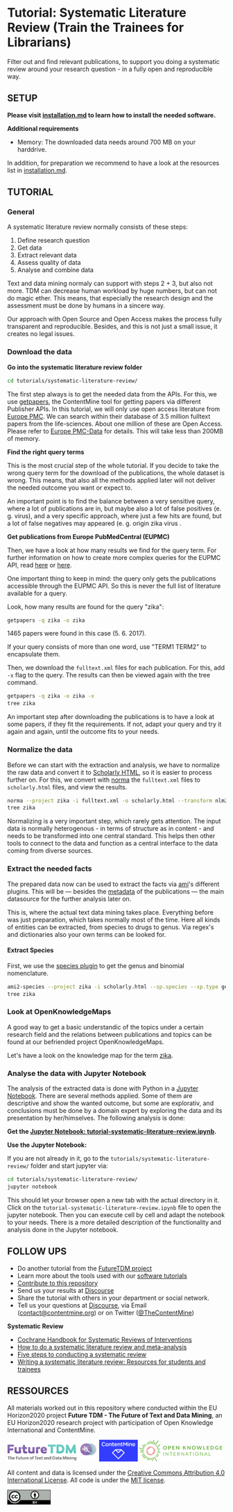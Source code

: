 # Tutorial: Systematic Literature Review (Train the Trainees for Librarians)

Filter out and find relevant publications, to support you doing a systematic review around your research question - in a fully open and reproducible way.

## SETUP

**Please visit [installation.md](../../installation.md) to learn how to install the needed software.**

**Additional requirements**

- Memory: The downloaded data needs around 700 MB on your harddrive.

In addition, for preparation we recommend to have a look at the resources list in [installation.md](../../installation.md). 

## TUTORIAL

### General

A systematic literature review normally consists of these steps:
1. Define research question
2. Get data
3. Extract relevant data
4. Assess quality of data
5. Analyse and combine data

Text and data mining normaly can support with steps 2 + 3, but also not more. TDM can decrease human workload by huge numbers, but can not do magic ether. This means, that especially the research design and the assessment must be done by humans in a sincere way.

Our approach with Open Source and Open Access makes the process fully transparent and reproducible. Besides, and this is not just a small issue, it creates no legal issues. 

### Download the data

**Go into the systematic literature review folder**

```bash
cd tutorials/systematic-literature-review/
```

The first step always is to get the needed data from the APIs. For this, we use [getpapers](https://github.com/ContentMine/workshop-resources/tree/master/software-tutorials/cproject), the ContentMine tool for getting papers via different Publisher APIs. In this tutorial, we will only use open access literature from [Europe PMC](http://europepmc.org/). We can search within their database of 3.5 million fulltext papers from the life-sciences. About one million of these are Open Access. Please refer to [Europe PMC-Data](http://europepmc.org/FtpSite) for details. This will take less than 200MB of memory.

**Find the right query terms**

This is the most crucial step of the whole tutorial. If you decide to take the wrong query term for the download of the publications, the whole dataset is wrong. This means, that also all the methods applied later will not deliver the needed outcome you want or expect to.

An important point is to find the balance between a very sensitive query, where a lot of publications are in, but maybe also a lot of false positives (e. g. virus), and a very specific approach, where just a few hits are found, but a lot of false negatives may appeared (e. g. origin zika virus .

**Get publications from Europe PubMedCentral (EUPMC)**

Then, we have a look at how many results we find for the query term. For further information on how to create more complex queries for the EUPMC API, read [here](https://github.com/ContentMine/getpapers/wiki/europepmc-query-format) or [here](https://github.com/ContentMine/workshop-resources/tree/master/software-tutorials/getpapers#complex-queries-for-europepmc).

One important thing to keep in mind: the query only gets the publications accessible through the EUPMC API. So this is never the full list of literature available for a query.

Look, how many results are found for the query "zika":
```bash
getpapers -q zika -o zika
```
1465 papers were found in this case (5. 6. 2017).

If your query consists of more than one word, use "TERM1 TERM2" to encapsulate them.

Then, we download the ```fulltext.xml``` files for each publication. For this, add ```-x``` flag to the query. The results can then be viewed again with the tree command.

```bash
getpapers -q zika -o zika -x
tree zika
```

An important step after downloading the publications is to have a look at some papers, if they fit the requirements. If not, adapt your query and try it again and again, until the outcome fits to your needs.

### Normalize the data

Before we can start with the extraction and analysis, we have to normalize the raw data and convert it to [Scholarly HTML](https://github.com/ContentMine/workshop-resources/tree/master/software-tutorials/sHTML), so it is easier to process further on. For this, we convert with [norma](https://github.com/ContentMine/workshop-resources/tree/master/software-tutorials/norma) the ```fulltext.xml``` files to ```scholarly.html``` files, and view the results.

```bash
norma --project zika -i fulltext.xml -o scholarly.html --transform nlm2html
tree zika
```

Normalizing is a very important step, which rarely gets attention. The input data is normally heterogenous - in terms of structure as in content - and needs to be transformed into one central standard. This helps then other tools to connect to the data and function as a central interface to the data coming from diverse sources.

### Extract the needed facts

The prepared data now can be used to extract the facts via [ami](https://github.com/ContentMine/workshop-resources/tree/master/software-tutorials/ami)'s different plugins. This will be &mdash; besides the [metadata](https://en.wikipedia.org/wiki/Metadata) of the publications &mdash; the main datasource for the further analysis later on.

This is, where the actual text data mining takes place. Everything before was just preparation, which takes normally most of the time. Here all kinds of entities can be extracted, from species to drugs to genus. Via regex's and dictionaries also your own terms can be looked for.

#### Extract Species

First, we use the [species plugin](https://github.com/ContentMine/workshop-resources/tree/master/software-tutorials/ami#ami2-species) to get the genus and binomial nomenclature.

```bash
ami2-species --project zika -i scholarly.html --sp.species --sp.type genus
tree zika
```

### Look at OpenKnowledgeMaps

A good way to get a basic understandic of the topics under a certain research field and the relations between publications and topics can be found at our befriended project OpenKnowledgeMaps. 

Let's have a look on the knowledge map for the term [zika](https://openknowledgemaps.org/vis.php?id=fab526364913443cf7f56be49270938f&query=zika&service=pubmed).

### Analyse the data with Jupyter Notebook

The analysis of the extracted data is done with Python in a [Jupyter Notebook](http://jupyter.org/). There are several methods applied. Some of them are descriptive and show the wanted outcome, but some are explorativ, and conclusions must be done by a domain expert by exploring the data and its presentation by her/himselves. The following analysis is done:

**Get the [Jupyter Notebook: tutorial-systematic-literature-review.ipynb](tutorial-systematic-literature-review.ipynb).**

**Use the Jupyter Notebook:**

If you are not already in it, go to the ```tutorials/systematic-literature-review/``` folder and start jupyter via:

```bash
cd tutorials/systematic-literature-review/
jupyter notebook
```

This should let your browser open a new tab with the actual directory in it. Click on the ```tutorial-systematic-literature-review.ipynb``` file to open the jupyter notebook. Then you can execute cell by cell and adapt the notebook to your needs. There is a more detailed description of the functionality and analysis done in the Jupyter notebook.

## FOLLOW UPS

- Do another tutorial from the [FutureTDM project](../../README.md#tutorials)
- Learn more about the tools used with our [software tutorials](https://github.com/ContentMine/workshop-resources)
- [Contribute to this repository](../README.md#contribution)
- Send us your results at [Discourse](http://discuss.contentmine.org/)
- Share the tutorial with others in your department or social network.
- Tell us your questions at [Discourse](http://discuss.contentmine.org/), via Email (contact@contentmine.org) or on Twitter ([@TheContentMine](https://twitter.com/TheContentMine))

**Systematic Review**
- [Cochrane Handbook for Systematic Reviews of Interventions](http://handbook.cochrane.org/)
- [How to do a systematic literature review and meta-analysis](https://www.stir.ac.uk/media/schools/management/documents/centregradresearch/How%20to%20do%20a%20systematic%20literature%20review%20and%20meta-analysis.pdf)
- [Five steps to conducting a systematic review](https://www.ncbi.nlm.nih.gov/pmc/articles/PMC539417/)
- [Writing a systematic literature review: Resources for students and trainees](http://www.apsu.org.au/assets/Resources/Writing-a-Systematic-Literature-Review.pdf)

## RESSOURCES

All materials worked out in this repository where conducted within the EU Horizon2020 project **Future TDM - The Future of Text and Data Mining**, an EU Horizon2020 research project with participation of Open Knowledge International and ContentMine. 

<a href="http://futuretdm.eu/" title=""><img src="/assets/images/logo-futuretdm.png" alt="FutureTDM" height=50 /></a> <a href="http://contentmine.org" title=""><img src="/assets/images/logo-contentmine.png" alt="ContentMine" height=50 /></a> <a href="http://okfn.org/" title="Open Knowledge International"><img src="/assets/images/logo-okf.png" alt="Open Knowledge International" height=50 /></a>

All content and data is licensed under the [Creative Commons Attribution 4.0 International License](http://creativecommons.org/licenses/by/4.0/). All code is under the [MIT license](https://opensource.org/licenses/MIT).

<img src="/assets/images/logo-ccby.png" alt="Creative Commons by" width=100 />

